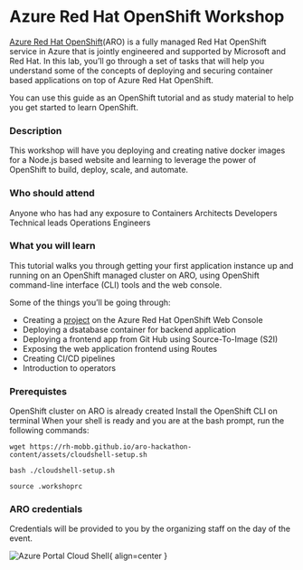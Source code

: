 # Azure Red Hat OpenShift Workshop

[Azure Red Hat OpenShift](https://azure.microsoft.com/en-us/products/openshift/?wt.mc_id=aroworkshop#overview)(ARO) is a fully managed Red Hat OpenShift service in Azure that is jointly engineered and supported by Microsoft and Red Hat. In this lab, you’ll go through a set of tasks that will help you understand some of the concepts of deploying and securing container based applications on top of Azure Red Hat OpenShift.

You can use this guide as an OpenShift tutorial and as study material to help you get started to learn OpenShift.

### Description
This workshop will have you deploying and creating native docker images for a Node.js based website and learning to leverage the power of OpenShift to build, deploy, scale, and automate.

### Who should attend
Anyone who has had any exposure to Containers
Architects
Developers
Technical leads
Operations Engineers

### What you will learn
This tutorial walks you through getting your first application instance up and running on an OpenShift managed cluster on ARO, using OpenShift command-line interface (CLI) tools and the web console.

Some of the things you’ll be going through:

- Creating a [project](https://docs.openshift.com/container-platform/4.11/applications/projects/working-with-projects.html) on the Azure Red Hat OpenShift Web Console
- Deploying a dsatabase container for backend application
- Deploying a frontend app from Git Hub using Source-To-Image (S2I)
- Exposing the web application frontend using Routes
- Creating CI/CD pipelines
- Introduction to operators

### Prerequistes
OpenShift cluster on ARO is already created
Install the OpenShift CLI on terminal 
When your shell is ready and you are at the bash prompt, run the following commands:
```
wget https://rh-mobb.github.io/aro-hackathon-content/assets/cloudshell-setup.sh

bash ./cloudshell-setup.sh

source .workshoprc
```


### ARO credentials 
Credentials will be provided to you by the organizing staff on the day of the event.

![Azure Portal Cloud Shell](../assets/images/overview-cloudshell-icon.png){ align=center }